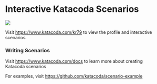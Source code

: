 # Interactive Katacoda Scenarios

[![](http://shields.katacoda.com/katacoda/kr79/count.svg)](https://www.katacoda.com/kr79 "Get your profile on Katacoda.com")

Visit https://www.katacoda.com/kr79 to view the profile and interactive scenarios

### Writing Scenarios
Visit https://www.katacoda.com/docs to learn more about creating Katacoda scenarios

For examples, visit https://github.com/katacoda/scenario-example
